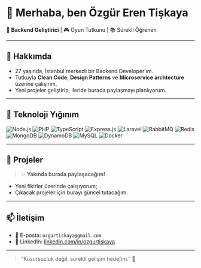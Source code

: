 # 👋 Merhaba, ben Özgür Eren Tişkaya

🎯 **Backend Geliştirici** | 🎮 Oyun Tutkunu | 📚 Sürekli Öğrenen

---

## 🌱 Hakkımda
- 27 yaşında, İstanbul merkezli bir Backend Developer’ım.
- Tutkuyla **Clean Code**, **Design Patterns** ve **Microservice archtecture** üzerine çalışırım.
- Yeni projeler geliştirip, ileride burada paylaşmayı planlıyorum.

---

## 🚀 Teknoloji Yığınım

<p>
  <img alt="Node.js" src="https://img.shields.io/badge/Node.js-339933?logo=node.js&logoColor=white" />
  <img alt="PHP" src="https://img.shields.io/badge/PHP-777BB4?logo=php&logoColor=white" />
  <img alt="TypeScript" src="https://img.shields.io/badge/TypeScript-3178C6?logo=typescript&logoColor=white" />
  <img alt="Express.js" src="https://img.shields.io/badge/Express.js-000000?logo=express&logoColor=white" />
  <img alt="Laravel" src="https://img.shields.io/badge/Laravel-FF2D20?logo=laravel&logoColor=white" />
  <img alt="RabbitMQ" src="https://img.shields.io/badge/RabbitMQ-FF6600?logo=rabbitmq&logoColor=white" />
  <img alt="Redis" src="https://img.shields.io/badge/Redis-DC382D?logo=redis&logoColor=white" />
  <img alt="MongoDB" src="https://img.shields.io/badge/MongoDB-47A248?logo=mongodb&logoColor=white" />
  <img alt="DynamoDB" src="https://img.shields.io/badge/DynamoDB-4053D6?logo=amazondynamodb&logoColor=white" />
  <img alt="MySQL" src="https://img.shields.io/badge/MySQL-4479A1?logo=mysql&logoColor=white" />
  <img alt="Docker" src="https://img.shields.io/badge/Docker-2496ED?logo=docker&logoColor=white" />
</p>

---

## 📂 Projeler
> ✨ **Yakında burada paylaşacağım!**

- Yeni fikirler üzerinde çalışıyorum;  
- Çıkacak projeler için burayı güncel tutacağım.

---

## 📫 İletişim
- 📧 E-posta: `ozgurtiskaya@gmail.com`
- 💼 LinkedIn: [linkedin.com/in/ozgurtiskaya](https://linkedin.com/in/ozgurtiskaya)

---

> “Kusursuzluk değil, sürekli gelişim hedefim.” 🚀

